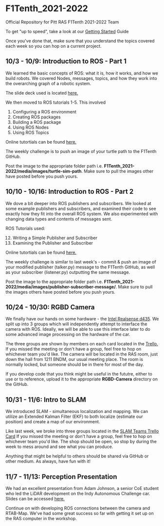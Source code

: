 # F1Tenth_2021-2022
Official Repository for Pitt RAS F1Tenth 2021-2022 Team 

To get "up to speed", take a look at our [Getting Started](https://docs.google.com/document/d/1MPcZuDyK1n8SSpPkCYEtRkjRHpZaNV0-Qj5Cd3Ra4kE/edit?usp=sharing) Guide

Once you've done that, make sure that you understand the topics covered each week so you can hop on a current project.

## 10/3 - 10/9: Introduction to ROS - Part 1

We learned the basic concepts of ROS: what it is, how it works, and how we build robots. We covered Nodes, messages, topics, and how they work into the overarching graph of a robotic system.

The slide deck used is located [here.](https://docs.google.com/presentation/d/10-BS7uOYaSVuBZqPPlhUMrAvJ8rqE7bGuX3cjUwzc6Q/edit?usp=sharing)

We then moved to ROS tutorials 1-5. This involved

1. Configuring a ROS environment
2. Creating ROS packages 
3. Building a ROS package
4. Using ROS Nodes
5. Using ROS Topics

Online tutortials can be found [here.](http://wiki.ros.org/ROS/Tutorials)

The weekly challenge is to push an image of your turtle path to the F1Tenth GitHub.

Post the image to the appropriate folder path i.e. **F1Tenth_2021-2022/media/images/turtle-sim-path**. Make sure to pull the images other have posted before you push yours. 

## 10/10 - 10/16: Introduction to ROS - Part 2

We dove a bit deeper into ROS publishers and subscribers. We looked at some example publishers and subscribers, and examined their code to see exactly how they fit into the overall ROS system. We also experimented with changing data types and contents of messages sent. 

ROS Tutorials used: 

12. Writing a Simple Publisher and Subscriber 
13. Examining the Publisher and Subscriber 

Online tutortials can be found [here.](http://wiki.ros.org/ROS/Tutorials)

The weekly challenge is similar to last week's - commit & push an image of your modified publisher (talker.py) message to the F1Tenth GitHub, as well as your subscriber (listener.py) outputting the same message.

Post the image to the appropriate folder path i.e. **F1Tenth_2021-2022/media/images/publisher-subscriber-message/**. Make sure to pull the images others have posted before you push yours. 


## 10/24 - 10/30: RGBD Camera 

We finally have our hands on some hardware - the [Intel Realsense d435](https://www.intelrealsense.com/depth-camera-d435/). We split up into 3 groups which will independently attempt to interface the camera with ROS. Ideally, we will be able to use this interface later to do some advanced image processing on the hardware of the car. 

The three groups are shown by members on each card located in the [Trello.](https://trello.com/b/ofsd7s9F/weekly-sprint) If you missed the meeting or don't have a group, feel free to hop on whichever team you'd like. The camera will be located in the RAS room, just down the hall from 1211 BNDM, our usual meeting place. The room is normally locked, but someone should be in there for most of the day. 

If you develop code that you think might be useful in the fututre, either to use or to reference, upload it to the appropriate **RGBD-Camera** directory on the GitHub. 

## 10/31 - 11/6: Intro to SLAM

We introduced SLAM - simultaneous localization and mapping. We can utilize an Extended Kalman Filter (EKF) to both localize (estimate our position) and create a map of our environment. 

Like last week, we broke into three groups located in the [SLAM Teams Trello Card](https://trello.com/b/ofsd7s9F/weekly-sprint) If you missed the meeting or don't have a group, feel free to hop on whichever team you'd like. The shop should be open, so stop by during the week to mess around and see what you can produce.

Anything that might be helpful to others should be shared via GitHub or other medium. As always, have fun with it!

## 11/7 - 11/13: Perception Presentation 

We had an excellent presentation from Adam Johnson, a senior CoE student who led the LiDAR development on the Indy Autonomous Challenge car. Slides can be accessed [here.](https://docs.google.com/presentation/d/1OpZpCFbR4MlRBM9_tBVKmbXkI15ABNUqcTTLkb2kKVQ/edit?usp=sharing)

Continue on with developing ROS connections between the camera and RTAB-Map. We've had some great success so far with getting it set up on the RAS computer in the workshop.



